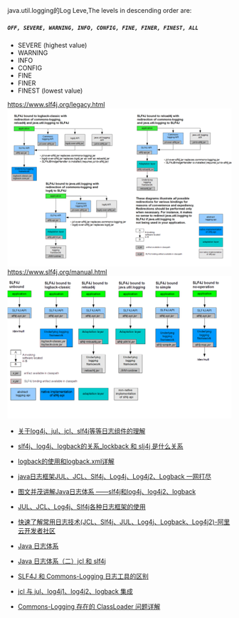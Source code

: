 java.util.logging的Log Leve,The levels in descending order are:
##### `OFF, SEVERE, WARNING, INFO, CONFIG, FINE, FINER, FINEST, ALL`
- SEVERE (highest value)
- WARNING
- INFO
- CONFIG
- FINE
- FINER
- FINEST (lowest value)

https://www.slf4j.org/legacy.html
![legacy.png](images%2Flegacy.png)
https://www.slf4j.org/manual.html
![binding.png](images%2Fbinding.png)


- [关于log4j、jul、jcl、slf4j等等日志组件的理解](https://www.cnblogs.com/love-yk/p/12785780.html)
- [slf4j、log4j、logback的关系_lockback 和 slj4j 是什么关系](https://blog.csdn.net/u012894692/article/details/80308826)
- [logback的使用和logback.xml详解](https://www.cnblogs.com/warking/p/5710303.html)
- [java日志框架JUL、JCL、Slf4j、Log4j、Log4j2、Logback 一网打尽](https://blog.csdn.net/qq_27184497/article/details/122010178)
- [图文并茂讲解Java日志体系 ——slf4j和log4j、log4j2、logback](https://www.cnblogs.com/littlewhiterabbit/p/14171484.html)
- [JUL、JCL、Log4j、Slf4j各种日志框架的使用](https://blog.csdn.net/u022812849/article/details/115352057)
- [快速了解常用日志技术(JCL、Slf4j、JUL、Log4j、Logback、Log4j2)-阿里云开发者社区](https://developer.aliyun.com/article/1135512)

- [Java 日志体系](https://www.cnblogs.com/binarylei/p/9828166.html)
- [Java 日志体系（二）jcl 和 slf4j](https://www.cnblogs.com/binarylei/p/10781582.html)

- [SLF4J 和 Commons-Logging 日志工具的区别](http://ifeve.com/simplifying-distinction-between-sl4j/)
- [jcl 与 jul、log4j1、log4j2、logback 集成](https://jybzjf.iteye.com/blog/2238792)
- [Commons-Logging 存在的 ClassLoader 问题详解](https://yq.aliyun.com/articles/46888)
